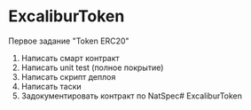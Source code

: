 # ExcaliburToken

Первое задание "Token ERC20"

1. Написать смарт контракт
2. Написать unit test (полное покрытие)
3. Написать скрипт деплоя
4. Написать таски
5. Задокументировать контракт по NatSpec# ExcaliburToken

